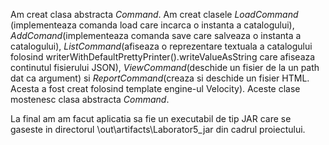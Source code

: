 Am creat clasa abstracta *Command*. Am creat clasele *LoadCommand* (implementeaza comanda load care incarca o instanta a catalogului), *AddComand*(implementeaza comanda save care salveaza o instanta a catalogului), *ListCommand*(afiseaza o reprezentare textuala a catalogului folosind writerWithDefaultPrettyPrinter().writeValueAsString care afiseaza continutul fisierului JSON), *ViewCommand*(deschide un fisier de la un path dat ca argument) si *ReportCommand*(creaza si deschide un fisier HTML. Acesta a fost creat folosind template engine-ul Velocity). Aceste clase mostenesc clasa abstracta *Command*.

La final am am facut aplicatia sa fie un executabil de tip JAR care se gaseste in directorul \out\artifacts\Laborator5_jar din cadrul proiectului.